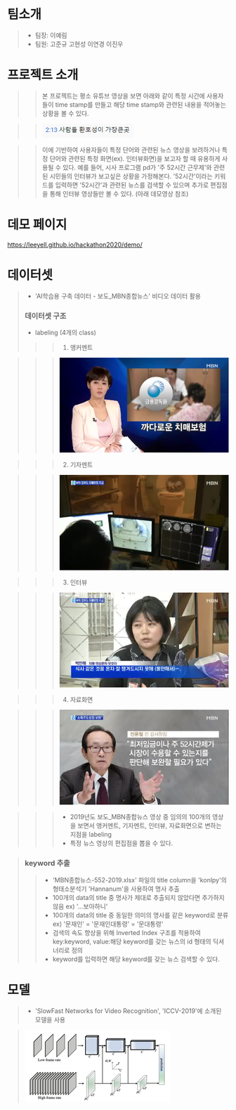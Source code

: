 # 팀소개
> * 팀장: 이예림
> * 팀원: 고준규 고현성 이연경 이진우
# 프로젝트 소개
> > 본 프로젝트는 평소 유튜브 영상을 보면 아래와 같이 특정 시간에 사용자들이 time stamp를 만들고 해당 time stamp와 관련된 내용을 적어놓는 상황을 볼 수 있다. 

> > ![sample1](/pic/youtube_img.PNG)

> > 이에 기반하여 사용자들이 특정 단어와 관련된 뉴스 영상을 보려하거나 특정 단어와 관련된 특정 화면(ex). 인터뷰화면)을 보고자 할 때 유용하게 사용될 수 있다. 예를 들어, 시사 프로그램 pd가 '주 52시간 근무제'와 관련된 시민들의 인터뷰가 보고싶은 상황을 가정해본다. '52시간'이라는 키워드를 입력하면 '52시간'과 관련된 뉴스를 검색할 수 있으며 추가로 편집점을 통해 인터뷰 영상들만 볼 수 있다. (아래 데모영상 참조)

# 데모 페이지
<https://leeyell.github.io/hackathon2020/demo/>

# 데이터셋
> * 'AI학습용 구축 데이터 - 보도_MBN종합뉴스' 비디오 데이터 활용 
> ### 데이터셋 구조
> * labeling (4개의 class)
> > > 1. 앵커멘트

> > > ![앵커](/pic/앵커.jpg)

> > > 2. 기자멘트

> > > ![기자](/pic/기자.jpg)

> > > 3. 인터뷰

> > > ![인터뷰](/pic/interview.jpg)

> > > 4. 자료화면

> > >![자료화면](/pic/screen.jpg)

> > > * 2019년도 보도_MBN종합뉴스 영상 중 임의의 100개의 영상을 보면서 앵커멘트, 기자멘트, 인터뷰, 자료화면으로 변하는 지점을 labeling
> > > * 특정 뉴스 영상의 편집점을 뽑을 수 있다.

> ### keyword 추출
> > * 'MBN종합뉴스-552-2019.xlsx' 파일의 title column을 'konlpy'의 형태소분석기 'Hannanum'을 사용하여 명사 추출
> > * 100개의 data의 title 중 명사가 제대로 추출되지 않았다면 추가하지않음 ex) '...보아하니'
> > * 100개의 data의 title 중 동일한 의미의 명사를 같은 keyword로 분류 ex) '문재인' = '문재인대통령' = '문대통령'
> > * 검색의 속도 향상을 위해 Inverted Index 구조를 적용하여 key:keyword, value:해당 keyword를 갖는 뉴스의 id 형태의 딕셔너리로 정의
> > * keyword를 입력하면 해당 keyword를 갖는 뉴스 검색할 수 있다.

# 모델
> * 'SlowFast Networks for Video Recognition', 'ICCV-2019'에 소개된 모델을 사용

> ![network](/pic/network.png)

